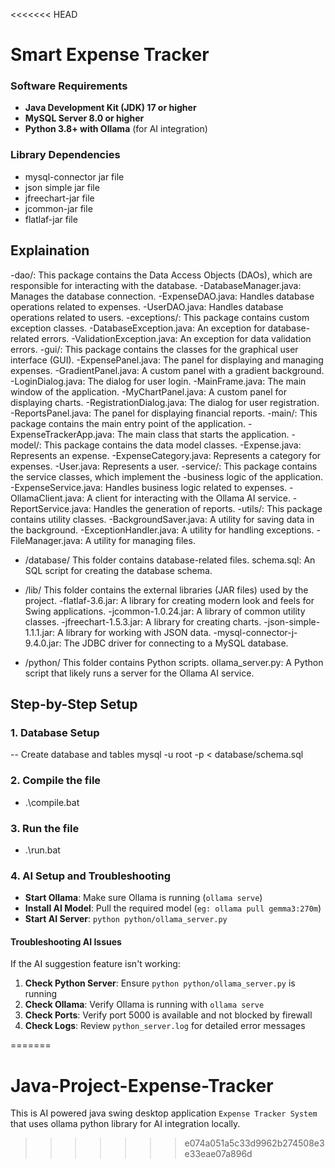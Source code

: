 <<<<<<< HEAD
# Smart Expense Tracker 


### Software Requirements
- **Java Development Kit (JDK) 17 or higher**
- **MySQL Server 8.0 or higher**
- **Python 3.8+ with Ollama** (for AI integration)

### Library Dependencies
- mysql-connector jar file
- json simple jar file
- jfreechart-jar file
- jcommon-jar file
- flatlaf-jar file

## Explaination
-dao/: This package contains the Data Access Objects (DAOs), which are responsible for interacting with the database.
-DatabaseManager.java: Manages the database connection.
-ExpenseDAO.java: Handles database operations related to expenses.
-UserDAO.java: Handles database operations related to users.
-exceptions/: This package contains custom exception classes.
-DatabaseException.java: An exception for database-related errors.
-ValidationException.java: An exception for data validation errors.
-gui/: This package contains the classes for the graphical user interface (GUI).
-ExpensePanel.java: The panel for displaying and managing expenses.
-GradientPanel.java: A custom panel with a gradient background.
-LoginDialog.java: The dialog for user login.
-MainFrame.java: The main window of the application.
-MyChartPanel.java: A custom panel for displaying charts.
-RegistrationDialog.java: The dialog for user registration.
-ReportsPanel.java: The panel for displaying financial reports.
-main/: This package contains the main entry point of the application.
-ExpenseTrackerApp.java: The main class that starts the application.
-model/: This package contains the data model classes.
-Expense.java: Represents an expense.
-ExpenseCategory.java: Represents a category for expenses.
-User.java: Represents a user.
-service/: This package contains the service classes, which implement the -business logic of the application.
-ExpenseService.java: Handles business logic related to expenses.
-OllamaClient.java: A client for interacting with the Ollama AI service.
-ReportService.java: Handles the generation of reports.
-utils/: This package contains utility classes.
-BackgroundSaver.java: A utility for saving data in the background.
-ExceptionHandler.java: A utility for handling exceptions.
-FileManager.java: A utility for managing files.


- /database/
This folder contains database-related files.
schema.sql: An SQL script for creating the database schema.

- /lib/
This folder contains the external libraries (JAR files) used by the project.
  -flatlaf-3.6.jar: A library for creating modern look and feels for Swing applications.
  -jcommon-1.0.24.jar: A library of common utility classes.
  -jfreechart-1.5.3.jar: A library for creating charts.
  -json-simple-1.1.1.jar: A library for working with JSON data.
  -mysql-connector-j-9.4.0.jar: The JDBC driver for connecting to a MySQL database.

- /python/
This folder contains Python scripts.
ollama_server.py: A Python script that likely runs a server for the Ollama AI service.


## Step-by-Step Setup

### 1. Database Setup
-- Create database and tables
mysql -u root -p < database/schema.sql

### 2. Compile the file 
- .\compile.bat

### 3. Run the file
- .\run.bat

### 4. AI Setup and Troubleshooting
- **Start Ollama**: Make sure Ollama is running (`ollama serve`)
- **Install AI Model**: Pull the required model (`eg: ollama pull gemma3:270m`)
- **Start AI Server**: `python python/ollama_server.py`

#### Troubleshooting AI Issues
If the AI suggestion feature isn't working:

1. **Check Python Server**: Ensure `python python/ollama_server.py` is running
2. **Check Ollama**: Verify Ollama is running with `ollama serve`
3. **Check Ports**: Verify port 5000 is available and not blocked by firewall
4. **Check Logs**: Review `python_server.log` for detailed error messages

=======
# Java-Project-Expense-Tracker
This is AI powered java swing desktop application `Expense Tracker System` that uses ollama python library for AI integration locally.
>>>>>>> e074a051a5c33d9962b274508e3e33eae07a896d
